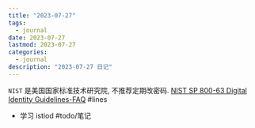 ```yaml
---
title: "2023-07-27"
tags:
  - journal
date: 2023-07-27
lastmod: 2023-07-27
categories:
  - journal
description: "2023-07-27 日记"
---
```


`NIST` 是美国国家标准技术研究院, 不推荐定期改密码. [NIST SP 800-63 Digital Identity Guidelines-FAQ](https://pages.nist.gov/800-63-FAQ/#q-b05) #lines

- 学习 istiod #todo/笔记
